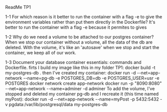 ReadMe TP1

1-1 For which reason is it better to run the container with a flag -e to give the environment variables rather than put them directly in the Dockerfile?
It's better to run the container with a flag -e because it permites to gives

1-2 Why do we need a volume to be attached to our postgres container?
When we stop our container without a volume, all the data of the db are deleted. With the volume, it's like an 'autosave' when we stop and start the container, we keep all of our work.

1-3 Document your database container essentials: commands and Dockerfile.
firts I build my image like this in my folder TP1: docker build -t my-postgres-db .
then I've created my container: docker run -d --net=app-network --name=pg-db -e POSTGRES_DB=db -e POSTGRES_USER=usr -e POSTGRES
docker network create app-network
docker run -p "8090:8080" --net=app-network --name=adminer -d adminer
To add the volume, I've stopped and deleted my container pg-db and I recreate it (this time named myPost): docker run -d --net=app-network --name=myPost -p 5432:5432 -v pgdata:/var/lib/postgresql/data my-postgres-db

